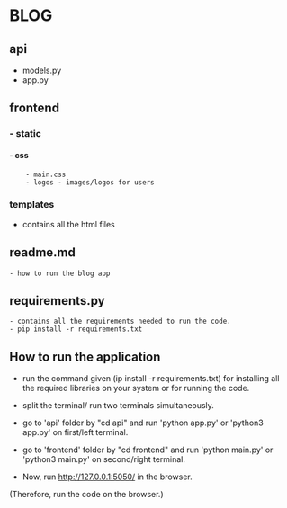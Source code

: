 # BLOG

## api
- models.py
- app.py


## frontend
  ### - static
   #### -  css
        - main.css
        - logos - images/logos for users

   ### templates 
   - contains all the html files

## readme.md
    - how to run the blog app

## requirements.py
    - contains all the requirements needed to run the code.
    - pip install -r requirements.txt

## How to run the application
 - run the command given (ip install -r requirements.txt) for installing all the required libraries on your system or for running the code.

 - split the terminal/ run two terminals simultaneously.
 - go to 'api' folder by "cd api" and run 'python app.py' or 'python3 app.py' on first/left terminal.
 - go to 'frontend' folder by "cd frontend" and run 'python main.py' or 'python3 main.py' on second/right terminal.
 - Now, run http://127.0.0.1:5050/ in the browser.

 (Therefore, run the code on the browser.)

    
